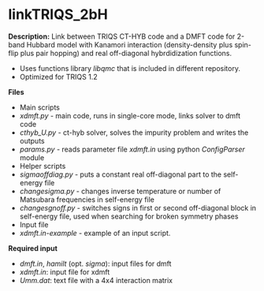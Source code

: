 linkTRIQS_2bH
=============
**Description:**
Link between TRIQS CT-HYB code and a DMFT code for 2-band Hubbard model with Kanamori interaction (density-density plus spin-flip plus pair hopping) and real off-diagonal hybrdidization functions.

* Uses functions library _libqmc_ that is included in different repository.
* Optimized for TRIQS 1.2

**Files**
* Main scripts
 * _xdmft.py_ - main code, runs in single-core mode, links solver to dmft code
 * _cthyb_U.py_ - ct-hyb solver, solves the impurity problem and writes the outputs
 * _params.py_ - reads parameter file _xdmft.in_ using python _ConfigParser_ module
* Helper scripts
 * _sigmaoffdiag.py_ - puts a constant real off-diagonal part to the self-energy file
 * _changesigma.py_ -  changes inverse temperature or number of Matsubara frequencies in self-energy file
 * _changesgnoff.py_ - switches signs in first or second off-diagonal block in self-energy file, used when searching for broken symmetry phases
* Input file
 * _xdmft.in-example_ - example of an input script.

**Required input**
* _dmft.in_, _hamilt_ (opt. _sigma_): input files for dmft
* _xdmft.in_: input file for xdmft
* _Umm.dat_: text file with a 4x4 interaction matrix
